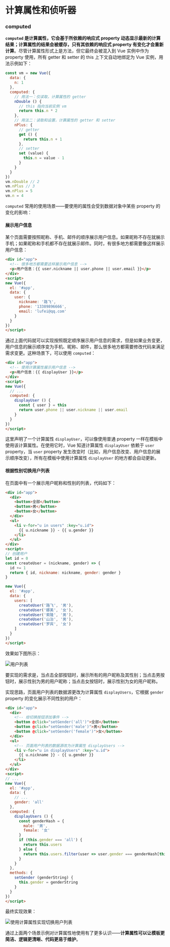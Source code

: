 # 计算属性和侦听器

### computed

**`computed` 是计算属性，它会基于所依赖的响应式 property 动态显示最新的计算结果；计算属性的结果会被缓存，只有其依赖的响应式 property 有变化才会重新计算**。尽管计算属性形式上是方法，但它最终会被混入到 Vue 实例中作为 property 使用，所有 getter 和 setter 的 this 上下文自动地绑定为 Vue 实例，用法示例如下：

```javascript
const vm = new Vue({
  data: {
    n: 1
  },
  computed: {
    // 用法一：仅读取，计算属性的 getter
    nDouble () {
      // this 指向当前实例 vm
      return this.n * 2
    },
    // 用法二：读取和设置，计算属性的 getter 和 setter
    nPlus: {
      // getter
      get () {
        return this.n + 1
      },
      // setter
      set (value) {
        this.n = value - 1
      }
    }
  }
})
vm.nDouble // 2
vm.nPlus // 3
vm.nPlus = 5
vm.n = 4
```

`computed` 常用的使用场景——要使用的属性会受到数据对象中某些 property 的变化的影响：

#### 展示用户信息

某个页面需要按照昵称、手机、邮件的顺序展示用户信息。如果昵称不存在就展示手机；如果昵称和手机都不存在就展示邮件。同时，有很多地方都需要像这样展示用户信息：

```html
<div id="app">
  <!-- 很多地方都需要这样展示用户信息 -->
  <p>用户信息：{{ user.nickname || user.phone || user.email }}</p>
</div>
<script>
new Vue({
  el: '#app',
  data: {
    user: {
      nickname: '路飞',
      phone: '13389896666',
      email: 'lufei@qq.com'
    }
  }
})
</script>
```

通过上面代码就可以实现按照既定顺序展示用户信息的需求，但是如果业务变更，用户信息的展示顺序变为手机、昵称、邮件，那么很多地方都需要修改代码来满足需求变更。这种场景下，可以使用 `computed`：

```html
<div id="app">
  <!-- 使用计算属性展示用户信息 -->
  <p>用户信息：{{ displayUser }}</p>
</div>
<script>
new Vue({
  // ...
  computed: {
    displayUser () {
      const { user } = this
      return user.phone || user.nickname || user.email
    }
  }
})
</script>
```

这里声明了一个计算属性 `displayUser`，可以像使用普通 property 一样在模板中使用该计算属性。在使用它时，Vue 知道计算属性 `displayUser` 依赖于 `user` property，当 `user` property 发生改变时（比如，用户信息改变、用户信息的展示顺序改变），所有在模板中使用计算属性 `displayUser` 的地方都会自动更新。

#### 根据性别切换用户列表

在页面中有一个展示用户昵称和性别的列表，代码如下：

```html
<div id="app">
  <div>
    <button>全部</button>
    <button>男</button>
    <button>女</button>
  </div>
  <ul>
    <li v-for="u in users" :key="u.id">
      {{ u.nickname }} - {{ u.gender }}
    </li>
  </ul>
</div>
<script>
// 创建用户
let id = 0
const createUser = (nickname, gender) => {
  id += 1
  return { id, nickname: nickname, gender: gender }
}

new Vue({
  el: '#app',
  data: {
    users: [
      createUser('路飞', '男'),
      createUser('娜美', '女'),
      createUser('索隆', '男'),
      createUser('山治', '男'),
      createUser('罗宾', '女')
    ]
  }
})
</script>
```

效果如下图所示：

![用户列表](./imgs/computed-1.png)

要实现的需求是，当点击全部按钮时，展示所有的用户昵称及其性别；当点击男按钮时，展示性别为男的用户昵称；当点击女按钮时，展示性别为女的用户昵称。

实现思路，页面用户列表的数据源更改为计算属性 `displayUsers`，它根据 `gender` property 的变化展示不同性别的用户：

```html
<div id="app">
  <div>
    <!-- 给切换按钮添加事件 -->
    <button @click="setGender('all')">全部</button>
    <button @click="setGender('male')">男</button>
    <button @click="setGender('female')">女</button>
  </div>
  <ul>
    <!-- 页面用户列表的数据源改为计算属性 displayUsers -->
    <li v-for="u in displayUsers" :key="u.id">
      {{ u.nickname }} - {{ u.gender }}
    </li>
  </ul>
</div>
<script>
// ...
new Vue({
  el: '#app',
  data: {
    // ...
    gender: 'all'
  },
  computed: {
    displayUsers () {
      const genderHash = {
        male: '男',
        female: '女'
      }
      if (this.gender === 'all') {
        return this.users
      } else {
        return this.users.filter(user => user.gender === genderHash[this.gender])
      }
    }
  },
  methods: {
    setGender (genderString) {
      this.gender = genderString
    }
  }
})
</script>
```

最终实现效果：

![使用计算属性实现切换用户列表](./imgs/computed-2.gif)

通过上面两个场景示例对计算属性地使用有了更多认识——**计算属性可以让模板更简洁、逻辑更清晰、代码更易于维护**。